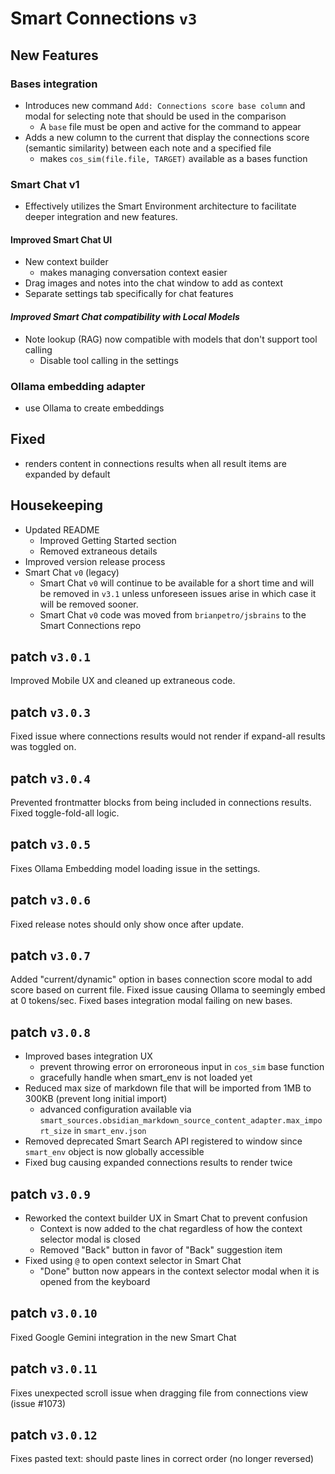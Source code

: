 # Smart Connections `v3`
## New Features
### Bases integration
- Introduces new command `Add: Connections score base column` and modal for selecting note that should be used in the comparison
	- A `base` file must be open and active for the command to appear
- Adds a new column to the current that display the connections score (semantic similarity) between each note and a specified file
	- makes `cos_sim(file.file, TARGET)` available as a bases function
### Smart Chat v1
- Effectively utilizes the Smart Environment architecture to facilitate deeper integration and new features.
#### Improved Smart Chat UI
- New context builder
	- makes managing conversation context easier
- Drag images and notes into the chat window to add as context
- Separate settings tab specifically for chat features
#### *Improved Smart Chat compatibility with Local Models*
- Note lookup (RAG) now compatible with models that don't support tool calling
	- Disable tool calling in the settings
### Ollama embedding adapter
- use Ollama to create embeddings

## Fixed
- renders content in connections results when all result items are expanded by default
## Housekeeping
- Updated README
	- Improved Getting Started section
	- Removed extraneous details
- Improved version release process
- Smart Chat `v0` (legacy)
	- Smart Chat `v0` will continue to be available for a short time and will be removed in `v3.1` unless unforeseen issues arise in which case it will be removed sooner.
	- Smart Chat `v0` code was moved from `brianpetro/jsbrains` to the Smart Connections repo

## patch `v3.0.1`

Improved Mobile UX and cleaned up extraneous code.

## patch `v3.0.3`

Fixed issue where connections results would not render if expand-all results was toggled on.

## patch `v3.0.4`

Prevented frontmatter blocks from being included in connections results. Fixed toggle-fold-all logic.

## patch `v3.0.5`

Fixes Ollama Embedding model loading issue in the settings.

## patch `v3.0.6`

Fixed release notes should only show once after update.

## patch `v3.0.7`

Added "current/dynamic" option in bases connection score modal to add score based on current file. Fixed issue causing Ollama to seemingly embed at 0 tokens/sec. Fixed bases integration modal failing on new bases.

## patch `v3.0.8`

- Improved bases integration UX
	- prevent throwing error on erroroneous input in `cos_sim` base function
	- gracefully handle when smart_env is not loaded yet
- Reduced max size of markdown file that will be imported from 1MB to 300KB (prevent long initial import)
	- advanced configuration available via `smart_sources.obsidian_markdown_source_content_adapter.max_import_size` in `smart_env.json`
- Removed deprecated Smart Search API registered to window since `smart_env` object is now globally accessible
- Fixed bug causing expanded connections results to render twice

## patch `v3.0.9`

- Reworked the context builder UX in Smart Chat to prevent confusion
	- Context is now added to the chat regardless of how the context selector modal is closed
	- Removed "Back" button in favor of "Back" suggestion item
- Fixed using `@` to open context selector in Smart Chat
	- "Done" button now appears in the context selector modal when it is opened from the keyboard

## patch `v3.0.10`

Fixed Google Gemini integration in the new Smart Chat

## patch `v3.0.11`

Fixes unexpected scroll issue when dragging file from connections view (issue #1073)

## patch `v3.0.12`

Fixes pasted text: should paste lines in correct order (no longer reversed)